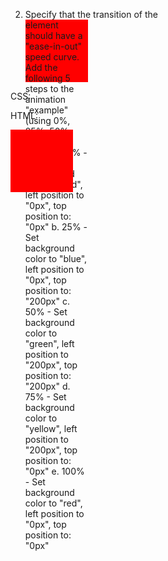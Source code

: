 2.	Specify that the transition of the <div> element should have a "ease-in-out" speed curve.
Add the following 5 steps to the animation "example" (using 0%, 25%, 50%, 75%, and 100%):
a.	0% - Set background color to "red", left position to "0px", top position to: "0px"
b.	25% - Set background color to "blue", left position to "0px", top position to: "200px"
c.	50% - Set background color to "green", left position to "200px", top position to: "200px"
d.	75% - Set background color to "yellow", left position to "200px", top position to: "0px"
e.	100% - Set background color to "red", left position to "0px", top position to: "0px"

CSS:
<style> 
div {
  width: 100px;
  height: 100px;
  position: relative;
  background-color: red;
  animation-name: example;
  animation-duration: 4s;
}@keyframes example {
}
</style>

HTML:
<div></div>